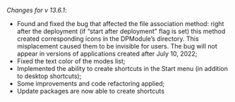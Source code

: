 _Changes for v 13.6.1_:
- Found and fixed the bug that affected the file association method: right after the deployment (if “start after deployment” flag is set) this method created corresponding icons in the DPModule’s directory. This misplacement caused them to be invisible for users. The bug will not appear in versions of applications created after July 10, 2022;
- Fixed the text color of the modes list;
- Implemented the ability to create shortcuts in the Start menu (in addition to desktop shortcuts);
- Some improvements and code refactoring applied;
- Update packages are now able to create shortcuts
